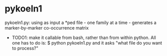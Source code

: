 pykoeln1
========

pykoeln1.py: using as input a *ped file - one family at a time - generates a marker-by-marker co-occurrence matrix  
* TODO1: make it callable from bash, rather than from within python. All one has to do is:
$ python pykoeln1.py
and it asks "what file do you want to process?"
